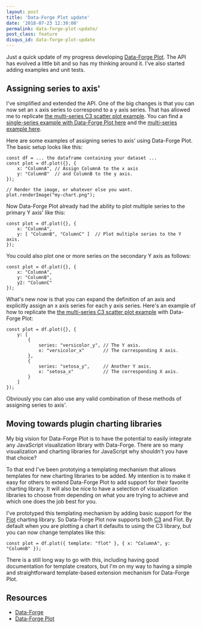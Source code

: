 ```yaml
---
layout: post
title: 'Data-Forge Plot update'
date: '2018-07-23 12:30:00'
permalink: data-forge-plot-update/
post_class: feature
disqus_id: data-forge-plot-update
---
```


Just a quick update of my progress developing [Data-Forge Plot](http://www.the-data-wrangler.com/introducing-data-forge-plot/). The API has evolved a little bit and so has my thinking around it. I've also started adding examples and unit tests.

## Assigning series to axis'

I've simplified and extended the API. One of the big changes is that you can now set an x axis series to correspond to a y axis series. That has allowed me to replicate [the multi-series C3 scatter plot example](https://c3js.org/samples/chart_scatter.html). You can find a [single-series example with Data-Forge Plot here](https://github.com/data-forge/data-forge-plot/blob/master/examples/c3/example-9.ts) and the [multi-series example here](https://github.com/data-forge/data-forge-plot/blob/master/examples/c3/example-10.ts).

Here are some examples of assigning series to axis' using Data-Forge Plot.  The basic setup looks like this:

    const df = ... the dataframe containing your dataset ...
    const plot = df.plot({}, { 
        x: "ColumnA", // Assign ColumnA to the x axis
        y: "ColumnB"  // and ColumnB to the y axis.
    });

    // Render the image, or whatever else you want.
    plot.renderImage("my-chart.png"); 

Now Data-Forge Plot already had the ability to plot multiple series to the primary Y axis' like this:

    const plot = df.plot({}, {
        x: "ColumnA",
        y: [ "ColumnB", "ColumnC" ]  // Plot multiple series to the Y axis.
    });

You could also plot one or more series on the secondary Y axis as follows:

    const plot = df.plot({}, {
        x: "ColumnA",
        y: "ColumnB",
        y2: "ColumnC"
    });

What's new now is that you can expand the definition of an axis and explicitly assign an x axis series for each y axis series. Here's an example of how to  replicate the [the multi-series C3 scatter plot example](https://c3js.org/samples/chart_scatter.html) with Data-Forge Plot:

    const plot = df.plot({}, {  
        y: [
            {
                series: "versicolor_y", // The Y axis.
                x: "versicolor_x"       // The corresponding X axis.
            },
            {
                series: "setosa_y",     // Another Y axis.
                x: "setosa_x"           // The corresponding X axis.
            }
        ]     
    });

Obviously you can also use any valid combination of these methods of assigning series to axis'.

## Moving towards plugin charting libraries

My big vision for Data-Forge Plot is to have the potential to easily integrate any JavaScript visualization library with Data-Forge. There are so many visualization and charting libraries for JavaScript why shouldn't you have that choice?

To that end I've been prototying a templating mechanism that allows templates for new charting libraries to be added. My intention is to make it easy for others to extend Data-Forge Plot to add support for their favorite charting library. It will also be nice to have a selection of visualization libraries to choose from depending on what you are trying to achieve and which one does the job best for you.

I've prototyped this templating mechanism by adding basic support for the [Flot](http://www.flotcharts.org/) charting library. So Data-Forge Plot now supports both [C3](http://c3js.org/) and Flot. By default when you are plotting a chart it defaults to using the C3 library, but you can now change templates like this:

    const plot = df.plot({ template: "flot" }, { x: "ColumnA", y: "ColumnB" });

There is a still long way to go with this, including having good documentation for template creators, but I'm on my way to having a simple and straightforward template-based extension mechanism for Data-Forge Plot.

## Resources

- [Data-Forge](http://www.data-forge-js.com/)
- [Data-Forge Plot](https://github.com/data-forge/data-forge-plot)
